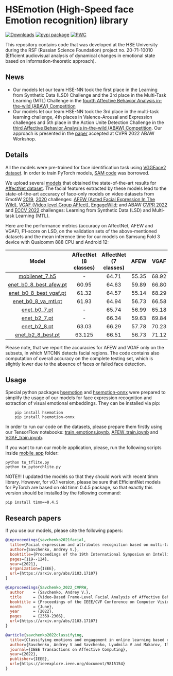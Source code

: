 # HSEmotion (High-Speed face Emotion recognition) library
[![Downloads](https://static.pepy.tech/personalized-badge/hsemotion?period=total&units=international_system&left_color=grey&right_color=blue&left_text=pip%20installs)](https://pepy.tech/project/hsemotion)
[![pypi package](https://img.shields.io/badge/version-v0.2.0-blue)](https://pypi.org/project/hsemotion)
[![PWC](https://img.shields.io/endpoint.svg?url=https://paperswithcode.com/badge/classifying-emotions-and-engagement-in-online/facial-expression-recognition-on-affectnet)](https://paperswithcode.com/sota/facial-expression-recognition-on-affectnet?p=classifying-emotions-and-engagement-in-online)

This repository contains code that was developed at the HSE University during the RSF (Russian Science Foundation) project no. 20-71-10010 (Efficient audiovisual analysis of dynamical changes in emotional state based on information-theoretic approach).

## News
- Our models let our team HSE-NN took the first place in the Learning from Synthetic Data (LSD) Challenge and the 3rd place in the Multi-Task Learning (MTL) Challenge in the [fourth Affective Behavior Analysis in-the-wild (ABAW) Competition](https://ibug.doc.ic.ac.uk/resources/eccv-2023-4th-abaw/)
- Our models let our team HSE-NN took the 3rd place in the multi-task learning challenge, 4th places in Valence-Arousal and Expression challenges and 5th place in the Action Unite Detection Challenge in the [third Affective Behavior Analysis in-the-wild (ABAW) Competition](https://ibug.doc.ic.ac.uk/resources/cvpr-2022-3rd-abaw/). Our approach is presented in the [paper](https://arxiv.org/abs/2203.13436) accepted at CVPR 2022 ABAW Workshop.

## Details
All the models were pre-trained for face identification task using [VGGFace2 dataset](https://github.com/ox-vgg/vgg_face2). In order to train PyTorch models, [SAM code](https://github.com/davda54/sam) was borrowed.

We upload several [models](models/affectnet_emotions) that obtained the state-of-the-art results for [AffectNet dataset](http://mohammadmahoor.com/affectnet/). The facial features extracted by these models lead to the state-of-the-art accuracy of face-only models on video datasets from EmotiW [2019](https://sites.google.com/view/emotiw2019), [2020](https://sites.google.com/view/emotiw2020) challenges: [AFEW (Acted Facial Expression In The Wild)](https://cs.anu.edu.au/few/AFEW.html), [VGAF (Video level Group AFfect)](https://ieeexplore.ieee.org/document/8925231),  [EngageWild](https://ieeexplore.ieee.org/document/8615851); and ABAW [CVPR 2022](https://ibug.doc.ic.ac.uk/resources/cvpr-2022-3rd-abaw/) and [ECCV 2022](https://ibug.doc.ic.ac.uk/resources/eccv-2023-4th-abaw/) challenges: Learning from Synthetic Data (LSD) and Multi-task Learning (MTL).

Here are the performance metrics (accuracy on AffectNet, AFEW and VGAF), F1-score on LSD, on the validation sets of the above-mentioned datasets and the mean inference time for our models on Samsung Fold 3 device with Qualcomm 888 CPU and Android 12:

| Model | AffectNet (8 classes)  | AffectNet (7 classes)   | AFEW  | VGAF  | LSD | MTL | Inference time, ms | Model size, MB
| :---:   | :-: | :-: | :-: | :-: | :-: | :-: | :-: | :-: |
| [mobilenet_7.h5](models/affectnet_emotions/mobilenet_7.h5) | -  |  64.71   | 55.35 | 68.92  | - | 1.099 | 16 ± 5| 14 |
| [enet_b0_8_best_afew.pt](models/affectnet_emotions/enet_b0_8_best_afew.pt) | 60.95  | 64.63  | 59.89  | 66.80  | 59.32 | 1.110 |59 ± 26 | 16 |
| [enet_b0_8_best_vgaf.pt](models/affectnet_emotions/enet_b0_8_best_vgaf.pt) | 61.32   | 64.57   | 55.14  | 68.29  | 59.72 | 1.123 |59 ± 26 | 16 |
| [enet_b0_8_va_mtl.pt](models/affectnet_emotions/enet_b0_8_va_mtl.pt) | 61.93   | 64.94   | 56.73  | 66.58  | 60.94 | 1.276 |60 ± 32 | 16 |
| [enet_b0_7.pt](models/affectnet_emotions/enet_b0_7.pt) | -    | 65.74   | 56.99  | 65.18  | - | 1.111 |59 ± 26 | 16 | 16 |
| [enet_b2_7.pt](models/affectnet_emotions/enet_b2_7.pt) | -    | 66.34   | 59.63  | 69.84  | - | 1.134 |191 ± 18 | 30 |
| [enet_b2_8.pt](models/affectnet_emotions/enet_b2_8.pt) | 63.03  | 66.29 | 57.78  | 70.23  | 52.06 | 1.147 |191 ± 18 | 30 |
| [enet_b2_8_best.pt](models/affectnet_emotions/enet_b2_8_best.pt) | 63.125  | 66.51 | 56.73  | 71.12  | - | - |191 ± 18 | 30 |

Please note, that we report the accuracies for AFEW and VGAF only on the subsets, in which MTCNN detects facial regions. The code contains also computation of overall accuracy on the complete testing set, which is slightly lower due to the absence of faces or failed face detection.

## Usage
Special python packages [hsemotion](https://github.com/HSE-asavchenko/hsemotion) and [hsemotion-onnx](https://github.com/HSE-asavchenko/hsemotion-onnx) were prepared to simplify the usage of our models for face expression recognition and extraction of visual emotional embeddings. They can be installed via pip:
```
    pip install hsemotion
    pip install hsemotion-onnx
```

In order to run our code on the datasets, please prepare them firstly using our TensorFlow notebooks: [train_emotions.ipynb](src/affectnet/train_emotions.ipynb), [AFEW_train.ipynb](src/AFEW_train.ipynb) and [VGAF_train.ipynb](src/VGAF_train.ipynb).

If you want to run our mobile application, please, run the following scripts inside [mobile_app](mobile_app) folder:
```
python to_tflite.py
python to_pytorchlite.py
```

NOTE!!! I updated the models so that they should work with recent timm library. However, for v0.1 version, please be sure that EfficientNet models for PyTorch are based on old timm 0.4.5 package, so that exactly this version should be installed by the following command:
```
pip install timm==0.4.5
```


## Research papers

If you use our models, please cite the following papers:
```BibTex
@inproceedings{savchenko2021facial,
  title={Facial expression and attributes recognition based on multi-task learning of lightweight neural networks},
  author={Savchenko, Andrey V.},
  booktitle={Proceedings of the 19th International Symposium on Intelligent Systems and Informatics (SISY)},
  pages={119--124},
  year={2021},
  organization={IEEE},
  url={https://arxiv.org/abs/2103.17107}
}
```

```BibTex
@inproceedings{Savchenko_2022_CVPRW,
  author    = {Savchenko, Andrey V.},
  title     = {Video-Based Frame-Level Facial Analysis of Affective Behavior on Mobile Devices Using EfficientNets},
  booktitle = {Proceedings of the IEEE/CVF Conference on Computer Vision and Pattern Recognition (CVPR) Workshops},
  month     = {June},
  year      = {2022},
  pages     = {2359-2366},
  url={https://arxiv.org/abs/2103.17107}
}
```

```BibTex
@article{savchenko2022classifying,
  title={Classifying emotions and engagement in online learning based on a single facial expression recognition neural network},
  author={Savchenko, Andrey V and Savchenko, Lyudmila V and Makarov, Ilya},
  journal={IEEE Transactions on Affective Computing},
  year={2022},
  publisher={IEEE},
  url={https://ieeexplore.ieee.org/document/9815154}
}
```
